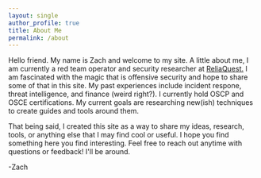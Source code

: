 ```yaml
---
layout: single
author_profile: true
title: About Me
permalink: /about
---
```


Hello friend. My name is Zach and welcome to my site. A little about me, I am currently a red team operator and security researcher at [ReliaQuest.](https://www.reliaquest.com/) I am fascinated with the magic that is offensive security and hope to share some of that in this site. My past experiences include incident respone, threat intelligence, and finance (weird right?). I currently hold OSCP and OSCE certifications. My current goals are researching new(ish) techniques to create guides and tools around them. 

That being said, I created this site as a way to share my ideas, research, tools, or anything else that I may find cool or useful. I hope you find something here you find interesting. Feel free to reach out anytime with questions or feedback! I'll be around.

-Zach
